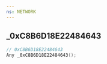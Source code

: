 ```yaml
---
ns: NETWORK
---
```

## _0xC8B6D18E22484643

```c
// 0xC8B6D18E22484643
Any _0xC8B6D18E22484643();
```

